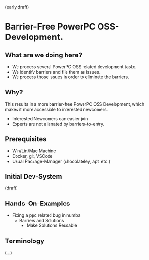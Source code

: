 (early draft)

# Barrier-Free PowerPC OSS-Development.

## What are we doing here?

* We process several PowerPC OSS related development taskσ.
* We identify barriers and file them as issues.
* We process those issues in order to eliminate the barriers.

## Why?

This results in a more barrier-free PowerPC OSS Development, which makes it more accessible to interested newcomers.

* Interested Newcomers can easier join
* Experts are not alienated by barriers-to-entry.

## Prerequisites

* Win/Lin/Mac Machine
* Docker, git, VSCode
* Usual Package-Manager (chocolateley, apt, etc.)

## Initial Dev-System

(draft)

## Hands-On-Examples

* Fixing a ppc related bug in numba
    * Barriers and Solutions
        * Make Solutions Reusable

## Terminology

(...)
